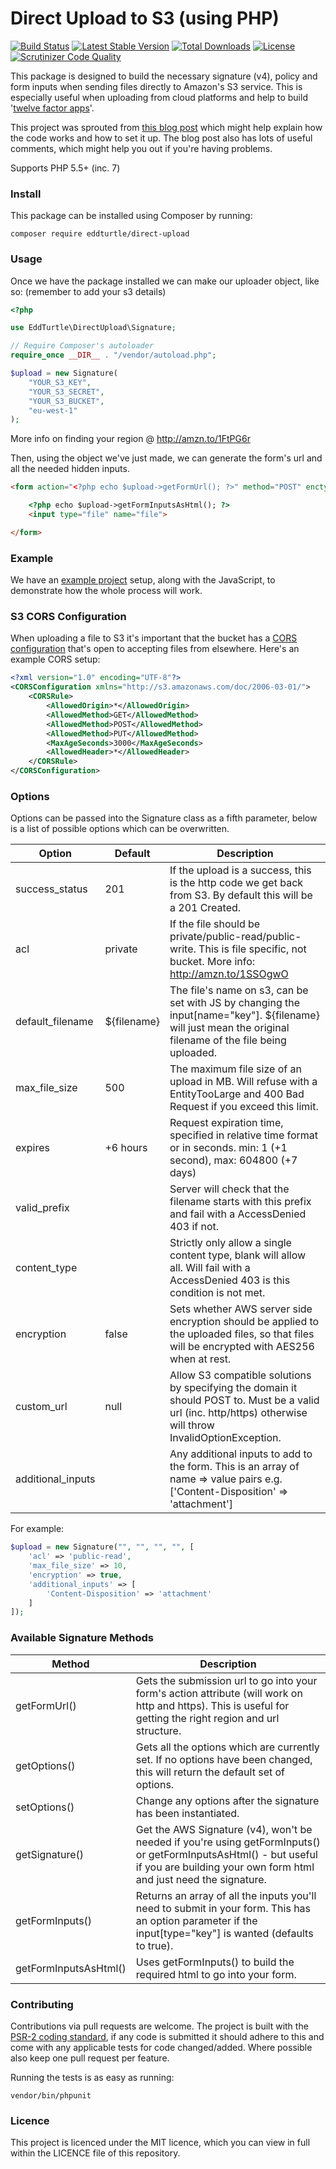 # Direct Upload to S3 (using PHP)

[![Build Status](https://travis-ci.org/eddturtle/direct-upload.svg?branch=master)](https://travis-ci.org/eddturtle/direct-upload)
[![Latest Stable Version](https://poser.pugx.org/eddturtle/direct-upload/v/stable)](https://packagist.org/packages/eddturtle/direct-upload)
[![Total Downloads](https://poser.pugx.org/eddturtle/direct-upload/downloads)](https://packagist.org/packages/eddturtle/direct-upload)
[![License](https://poser.pugx.org/eddturtle/direct-upload/license)](https://packagist.org/packages/eddturtle/direct-upload)
[![Scrutinizer Code Quality](https://scrutinizer-ci.com/g/eddturtle/direct-upload/badges/quality-score.png?b=master)](https://scrutinizer-ci.com/g/eddturtle/direct-upload/badges/quality-score.png?b=master)

This package is designed to build the necessary signature (v4), policy and form inputs when sending files directly to Amazon's S3 service. This is especially useful when uploading from cloud platforms and help to build '[twelve factor apps](http://12factor.net/backing-services)'.

This project was sprouted from [this blog post](https://www.designedbyaturtle.co.uk/2015/direct-upload-to-s3-using-aws-signature-v4-php/) which might help explain how the code works and how to set it up. The blog post also has lots of useful comments, which might help you out if you're having problems.

Supports PHP 5.5+ (inc. 7)

### Install

This package can be installed using Composer by running:

    composer require eddturtle/direct-upload
    
### Usage

Once we have the package installed we can make our uploader object, like so: (remember to add your s3 details)

```php
<?php

use EddTurtle\DirectUpload\Signature;

// Require Composer's autoloader
require_once __DIR__ . "/vendor/autoload.php";

$upload = new Signature(
    "YOUR_S3_KEY",
    "YOUR_S3_SECRET",
    "YOUR_S3_BUCKET",
    "eu-west-1"
);
```
    
More info on finding your region @ http://amzn.to/1FtPG6r

Then, using the object we've just made, we can generate the form's url and all the needed hidden inputs.

```html
<form action="<?php echo $upload->getFormUrl(); ?>" method="POST" enctype="multipart/form-data">

    <?php echo $upload->getFormInputsAsHtml(); ?>
    <input type="file" name="file">

</form>
```
    
### Example
    
We have an [example project](https://github.com/eddturtle/direct-upload-s3-signaturev4) setup, along with the JavaScript, to demonstrate how the whole process will work.

### S3 CORS Configuration

When uploading a file to S3 it's important that the bucket has a [CORS configuration](http://docs.aws.amazon.com/AmazonS3/latest/dev/cors.html) that's open to accepting files from elsewhere. Here's an example CORS setup:

```xml
<?xml version="1.0" encoding="UTF-8"?>
<CORSConfiguration xmlns="http://s3.amazonaws.com/doc/2006-03-01/">
    <CORSRule>
        <AllowedOrigin>*</AllowedOrigin>
        <AllowedMethod>GET</AllowedMethod>
        <AllowedMethod>POST</AllowedMethod>
        <AllowedMethod>PUT</AllowedMethod>
        <MaxAgeSeconds>3000</MaxAgeSeconds>
        <AllowedHeader>*</AllowedHeader>
    </CORSRule>
</CORSConfiguration>
```
    
### Options

Options can be passed into the Signature class as a fifth parameter, below is a list of possible options which can be overwritten.

| Option            | Default     | Description  |
| ----------------- | ----------- |------------- |
| success_status    | 201         | If the upload is a success, this is the http code we get back from S3. By default this will be a 201 Created. |
| acl               | private     | If the file should be private/public-read/public-write. This is file specific, not bucket. More info: http://amzn.to/1SSOgwO |
| default_filename  | ${filename} | The file's name on s3, can be set with JS by changing the input[name="key"]. ${filename} will just mean the original filename of the file being uploaded. |
| max_file_size     | 500         | The maximum file size of an upload in MB. Will refuse with a EntityTooLarge and 400 Bad Request if you exceed this limit. |
| expires           | +6 hours    | Request expiration time, specified in relative time format or in seconds. min: 1 (+1 second), max: 604800 (+7 days) |
| valid_prefix      |             | Server will check that the filename starts with this prefix and fail with a AccessDenied 403 if not. |
| content_type      |             | Strictly only allow a single content type, blank will allow all. Will fail with a AccessDenied 403 is this condition is not met. |
| encryption        | false       | Sets whether AWS server side encryption should be applied to the uploaded files, so that files will be encrypted with AES256 when at rest. |
| custom_url        | null        | Allow S3 compatible solutions by specifying the domain it should POST to. Must be a valid url (inc. http/https) otherwise will throw InvalidOptionException. |
| additional_inputs |             | Any additional inputs to add to the form. This is an array of name => value pairs e.g. ['Content-Disposition' => 'attachment'] |

For example:

```php
$upload = new Signature("", "", "", "", [
    'acl' => 'public-read',
    'max_file_size' => 10,
    'encryption' => true,
    'additional_inputs' => [
        'Content-Disposition' => 'attachment'
    ]
]);
```

### Available Signature Methods

| Method                | Description  |
| --------------------- | ------------ |
| getFormUrl()          | Gets the submission url to go into your form's action attribute (will work on http and https). This is useful for getting the right region and url structure. |
| getOptions()          | Gets all the options which are currently set. If no options have been changed, this will return the default set of options. |
| setOptions()          | Change any options after the signature has been instantiated. |
| getSignature()        | Get the AWS Signature (v4), won't be needed if you're using getFormInputs() or getFormInputsAsHtml() - but useful if you are building your own form html and just need the signature. |
| getFormInputs()       | Returns an array of all the inputs you'll need to submit in your form. This has an option parameter if the input[type="key"] is wanted (defaults to true). |
| getFormInputsAsHtml() | Uses getFormInputs() to build the required html to go into your form. |

### Contributing
    
Contributions via pull requests are welcome. The project is built with the [PSR-2 coding standard](https://github.com/php-fig/fig-standards/blob/master/accepted/PSR-2-coding-style-guide.md), if any code is submitted it should adhere to this and come with any applicable tests for code changed/added. Where possible also keep one pull request per feature.

Running the tests is as easy as running:

    vendor/bin/phpunit
    
### Licence

This project is licenced under the MIT licence, which you can view in full within the LICENCE file of this repository.
